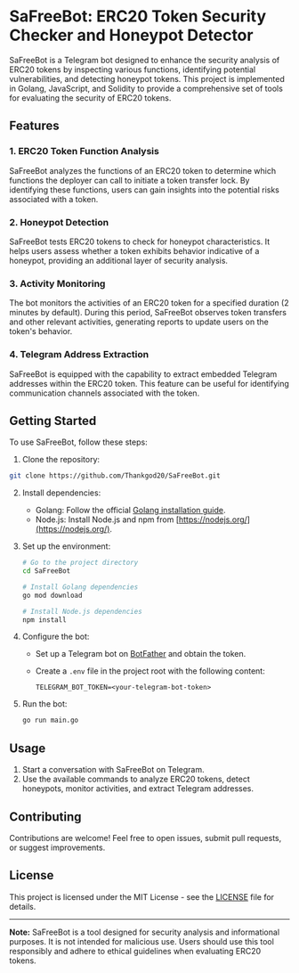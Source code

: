 # SaFreeBot: ERC20 Token Security Checker and Honeypot Detector

SaFreeBot is a Telegram bot designed to enhance the security analysis of ERC20 tokens by inspecting various functions, identifying potential vulnerabilities, and detecting honeypot tokens. This project is implemented in Golang, JavaScript, and Solidity to provide a comprehensive set of tools for evaluating the security of ERC20 tokens.

## Features

### 1. ERC20 Token Function Analysis

SaFreeBot analyzes the functions of an ERC20 token to determine which functions the deployer can call to initiate a token transfer lock. By identifying these functions, users can gain insights into the potential risks associated with a token.

### 2. Honeypot Detection

SaFreeBot tests ERC20 tokens to check for honeypot characteristics. It helps users assess whether a token exhibits behavior indicative of a honeypot, providing an additional layer of security analysis.

### 3. Activity Monitoring

The bot monitors the activities of an ERC20 token for a specified duration (2 minutes by default). During this period, SaFreeBot observes token transfers and other relevant activities, generating reports to update users on the token's behavior.

### 4. Telegram Address Extraction

SaFreeBot is equipped with the capability to extract embedded Telegram addresses within the ERC20 token. This feature can be useful for identifying communication channels associated with the token.

## Getting Started

To use SaFreeBot, follow these steps:

1. Clone the repository:

```bash
git clone https://github.com/Thankgod20/SaFreeBot.git
```

2. Install dependencies:

   - Golang: Follow the official [Golang installation guide](https://golang.org/doc/install).
   - Node.js: Install Node.js and npm from [https://nodejs.org/](https://nodejs.org/).

3. Set up the environment:

   ```bash
   # Go to the project directory
   cd SaFreeBot

   # Install Golang dependencies
   go mod download

   # Install Node.js dependencies
   npm install
   ```

4. Configure the bot:

   - Set up a Telegram bot on [BotFather](https://core.telegram.org/bots#botfather) and obtain the token.
   - Create a `.env` file in the project root with the following content:

     ```env
     TELEGRAM_BOT_TOKEN=<your-telegram-bot-token>
     ```

5. Run the bot:

   ```bash
   go run main.go
   ```

## Usage

1. Start a conversation with SaFreeBot on Telegram.
2. Use the available commands to analyze ERC20 tokens, detect honeypots, monitor activities, and extract Telegram addresses.

## Contributing

Contributions are welcome! Feel free to open issues, submit pull requests, or suggest improvements.

## License

This project is licensed under the MIT License - see the [LICENSE](LICENSE) file for details.

---

**Note:** SaFreeBot is a tool designed for security analysis and informational purposes. It is not intended for malicious use. Users should use this tool responsibly and adhere to ethical guidelines when evaluating ERC20 tokens.
